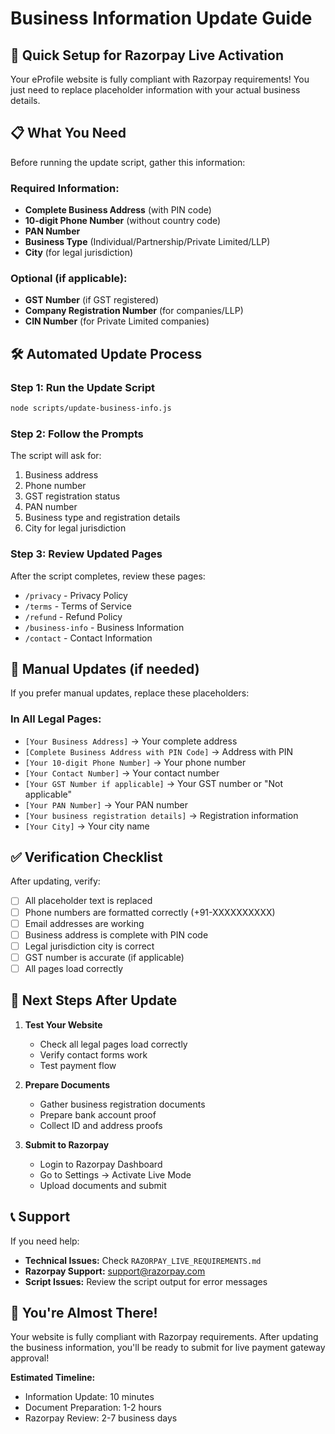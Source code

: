 # Business Information Update Guide

## 🚀 Quick Setup for Razorpay Live Activation

Your eProfile website is fully compliant with Razorpay requirements! You just need to replace placeholder information with your actual business details.

## 📋 What You Need

Before running the update script, gather this information:

### Required Information:

- **Complete Business Address** (with PIN code)
- **10-digit Phone Number** (without country code)
- **PAN Number**
- **Business Type** (Individual/Partnership/Private Limited/LLP)
- **City** (for legal jurisdiction)

### Optional (if applicable):

- **GST Number** (if GST registered)
- **Company Registration Number** (for companies/LLP)
- **CIN Number** (for Private Limited companies)

## 🛠️ Automated Update Process

### Step 1: Run the Update Script

```bash
node scripts/update-business-info.js
```

### Step 2: Follow the Prompts

The script will ask for:

1. Business address
2. Phone number
3. GST registration status
4. PAN number
5. Business type and registration details
6. City for legal jurisdiction

### Step 3: Review Updated Pages

After the script completes, review these pages:

- `/privacy` - Privacy Policy
- `/terms` - Terms of Service
- `/refund` - Refund Policy
- `/business-info` - Business Information
- `/contact` - Contact Information

## 📝 Manual Updates (if needed)

If you prefer manual updates, replace these placeholders:

### In All Legal Pages:

- `[Your Business Address]` → Your complete address
- `[Complete Business Address with PIN Code]` → Address with PIN
- `[Your 10-digit Phone Number]` → Your phone number
- `[Your Contact Number]` → Your contact number
- `[Your GST Number if applicable]` → Your GST number or "Not applicable"
- `[Your PAN Number]` → Your PAN number
- `[Your business registration details]` → Registration information
- `[Your City]` → Your city name

## ✅ Verification Checklist

After updating, verify:

- [ ] All placeholder text is replaced
- [ ] Phone numbers are formatted correctly (+91-XXXXXXXXXX)
- [ ] Email addresses are working
- [ ] Business address is complete with PIN code
- [ ] Legal jurisdiction city is correct
- [ ] GST number is accurate (if applicable)
- [ ] All pages load correctly

## 🎯 Next Steps After Update

1. **Test Your Website**

   - Check all legal pages load correctly
   - Verify contact forms work
   - Test payment flow

2. **Prepare Documents**

   - Gather business registration documents
   - Prepare bank account proof
   - Collect ID and address proofs

3. **Submit to Razorpay**
   - Login to Razorpay Dashboard
   - Go to Settings → Activate Live Mode
   - Upload documents and submit

## 📞 Support

If you need help:

- **Technical Issues:** Check `RAZORPAY_LIVE_REQUIREMENTS.md`
- **Razorpay Support:** support@razorpay.com
- **Script Issues:** Review the script output for error messages

## 🎉 You're Almost There!

Your website is fully compliant with Razorpay requirements. After updating the business information, you'll be ready to submit for live payment gateway approval!

**Estimated Timeline:**

- Information Update: 10 minutes
- Document Preparation: 1-2 hours
- Razorpay Review: 2-7 business days
